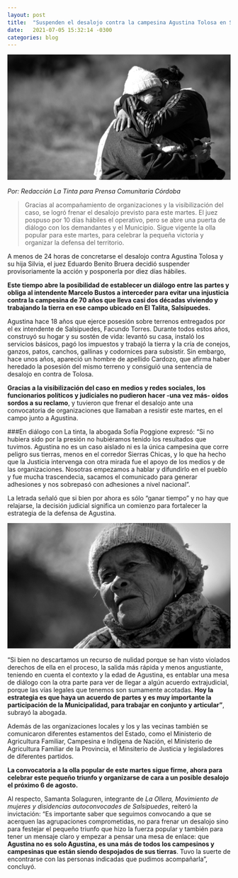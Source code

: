 ```yaml
---
layout: post
title:  "Suspenden el desalojo contra la campesina Agustina Tolosa en Salsipuedes"
date:   2021-07-05 15:32:14 -0300
categories: blog
---
```


![Foto: Ezequiel Luque - SRT](/img/2021-07-05/suspendendesalojo01.jpg)

*Por: Redacción La Tinta para Prensa Comunitaria Córdoba*

> Gracias al acompañamiento de organizaciones y la visibilización del caso, se logró frenar el desalojo previsto para este martes. El juez pospuso por 10 días hábiles el operativo, pero se abre una puerta de diálogo con los demandantes y el Municipio. Sigue vigente la olla popular para este martes, para celebrar la pequeña victoria y organizar la defensa del territorio.

A menos de 24 horas de concretarse el desalojo contra Agustina Tolosa y su hija Silvia, el juez Eduardo Benito Bruera decidió suspender provisoriamente la acción y posponerla por diez días hábiles.

**Este tiempo abre la posibilidad de establecer un diálogo entre las partes y obliga al intendente Marcelo Bustos a interceder para evitar una injusticia contra la campesina de 70 años que lleva casi dos décadas viviendo y trabajando la tierra en ese campo ubicado en El Talita, Salsipuedes.**

Agustina hace 18 años que ejerce posesión sobre terrenos entregados por el ex intendente de Salsipuedes, Facundo Torres. Durante todos estos años, construyó su hogar y su sostén de vida: levantó su casa, instaló los servicios básicos, pagó los impuestos y trabajó la tierra y la cría de conejos, ganzos, patos, canchos, gallinas y codornices para subsistir. Sin embargo, hace unos años, apareció un hombre de apellido Cardozo, que afirma haber heredado la posesión del mismo terreno y consiguió una sentencia de desalojo en contra de Tolosa.

**Gracias a la visibilización del caso en medios y redes sociales, los funcionarios políticos y judiciales no pudieron hacer -una vez más- oídos sordos a su reclamo**, y tuvieron que frenar el desalojo ante una convocatoria de organizaciones que llamaban a resistir este martes, en el campo junto a Agustina.

###En diálogo con La tinta, la abogada Sofía Poggione expresó: “Si no hubiera sido por la presión no hubiéramos tenido los resultados que tuvimos. Agustina no es un caso aislado ni es la única campesina que corre peligro sus tierras, menos en el corredor Sierras Chicas, y lo que ha hecho que la Justicia intervenga con otra mirada fue el apoyo de los medios y de las organizaciones. Nosotras empezamos a hablar y difundirlo en el pueblo y fue mucha trascendecia, sacamos el comunicado para generar adhesiones y nos sobrepasó con adhesiones a nivel nacional”.

La letrada señaló que si bien por ahora es sólo “ganar tiempo” y no hay que relajarse, la decisión judicial significa un comienzo para fortalecer la estrategia de la defensa de Agustina.

![Foto: Ezequiel Luque / SRT](/img/2021-07-05/suspendendesalojo02.jpg)

“Si bien no descartamos un recurso de nulidad porque se han visto violados derechos de ella en el proceso, la salida más rápida y menos angustiante, teniendo en cuenta el contexto y la edad de Agustina, es entablar una mesa de diálogo con la otra parte para ver de llegar a algún acuerdo extrajudicial, porque las vías legales que tenemos son sumamente acotadas. **Hoy la estrategia es que haya un acuerdo de partes y es muy importante la participación de la Municipalidad, para trabajar en conjunto y articular”**, subrayó la abogada.

Además de las organizaciones locales y los y las vecinas también se comunicaron diferentes estamentos del Estado, como el Ministerio de Agricultura Familiar, Campesina e Indígena de Nación, el Ministerio de Agricultura Familiar de la Provincia, el Minsiterio de Justicia y legisladores de diferentes partidos.

**La convocatoria a la olla popular de este martes sigue firme, ahora para celebrar este pequeño triunfo y organizarse de cara a un posible desalojo el próximo 6 de agosto.**

Al respecto, Samanta Solaguren, integrante de *La Ollera, Movimiento de mujeres y disidencias autoconvocades de Salsipuedes*, reiteró la invictación: “Es importante saber que seguimos convocando a que se acerquen las agrupaciones comprometidas, no para frenar un desalojo sino para festejar el pequeño triunfo que hizo la fuerza popular y también para tener un mensaje claro y empezar a pensar una mesa de enlace: que **Agustina no es solo Agustina, es una más de todos los campesinos y campesinas que están siendo despojados de sus tierras**. Tuvo la suerte de encontrarse con las personas indicadas que pudimos acompañarla”, concluyó.
